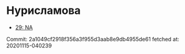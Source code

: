 # Нурисламова
- [29: NA](29.md)

Commit: 2a1049cf2918f356a3f955d3aab8e9db4955de61
 fetched at: 20201115-040239
